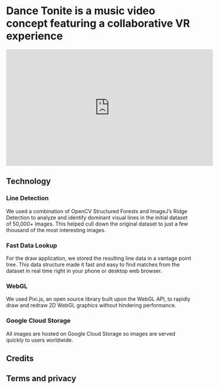 # Dance Tonite is a music video concept featuring a collaborative VR experience

<div class="about-video-container">
<iframe width="560" height="315" src="https://www.youtube.com/embed/WdL_IsD646I" frameborder="0" allowfullscreen></iframe>
</div>

## Technology

### Line Detection
We used a combination of OpenCV Structured Forests and ImageJ’s Ridge Detection to analyze and identify dominant visual lines in the initial dataset of 50,000+ images. This helped cull down the original dataset to just a few thousand of the most interesting images.

### Fast Data Lookup
For the draw application, we stored the resulting line data in a vantage point tree. This data structure made it fast and easy to find matches from the dataset in real time right in your phone or desktop web browser.

### WebGL
We used Pixi.js, an open source library built upon the WebGL API, to rapidly draw and redraw 2D WebGL graphics without hindering performance.

### Google Cloud Storage
All images are hosted on Google Cloud Storage so images are served quickly to users worldwide.

## Credits

## Terms and privacy
